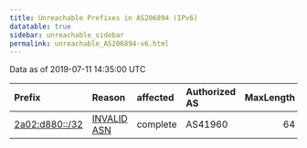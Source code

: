 ```yaml
---
title: Unreachable Prefixes in AS206894 (IPv6)
datatable: true
sidebar: unreachable_sidebar
permalink: unreachable_AS206894-v6.html
---
```


Data as of 2019-07-11 14:35:00 UTC


<div class="datatable-begin"></div>

| Prefix                                                 | Reason                                                                                                 | affected   | Authorized AS   |   MaxLength | Anchor                                         |   unreachable /48s |
|:-------------------------------------------------------|:-------------------------------------------------------------------------------------------------------|:-----------|:----------------|------------:|:-----------------------------------------------|-------------------:|
| [2a02:d880::/32](https://stat.ripe.net/2a02:d880::/32) | [INVALID ASN](https://rpki-validator.ripe.net/announcement-preview?asn=AS206894&prefix=2a02:d880::/32) | complete   | AS41960         |          64 | [RIPE](unreachable_RIPE_NCC_RPKI_Root-v6.html) |              65536 |

<div class="datatable-end"></div>